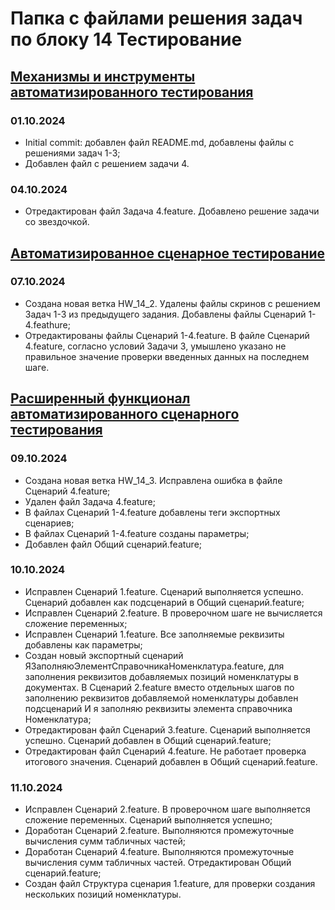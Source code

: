 # **Папка с файлами решения задач по блоку 14 Тестирование**

## [Механизмы и инструменты автоматизированного тестирования](https://github.com/netology-code/onec-mid-homeworks/blob/main/TAT/homework-14-1.md)
### **01.10.2024** 
- Initial commit: добавлен файл README.md, добавлены файлы с решениями задач 1-3;
- Добавлен файл с решением задачи 4.

### **04.10.2024**
- Отредактирован файл Задача 4.feature. Добавлено решение задачи со звездочкой.

## [Автоматизированное сценарное тестирование](https://github.com/netology-code/onec-mid-homeworks/blob/main/TAT/homework-14-2.md)
### **07.10.2024**
- Создана новая ветка HW_14_2. Удалены файлы скринов с решением Задач 1-3 из предыдущего задания. Добавлены файлы Сценарий 1-4.feathure;
- Отредактированы файлы Сценарий 1-4.feature. В файле Сценарий 4.feature, согласно условий Задачи 3, умышлено указано не правильное значение проверки введенных данных на последнем шаге.

## [Расширенный функционал автоматизированного сценарного тестирования](https://github.com/netology-code/onec-mid-homeworks/blob/main/TAT/homework-14-3.md)
### **09.10.2024**
- Создана новая ветка HW_14_3. Исправлена ошибка в файле Сценарий 4.feature;
- Удален файл Задача 4.feature;
- В файлах Сценарий 1-4.feature добавлены теги экспортных сценариев;
- В файлах Сценарий 1-4.feature созданы параметры;
- Добавлен файл Общий сценарий.feature;
### **10.10.2024**
- Исправлен Сценарий 1.feature. Сценарий выполняется успешно. Сценарий добавлен как подсценарий в Общий сценарий.feature;
- Исправлен Сценарий 2.feature. В проверочном шаге не вычисляется сложение переменных;
- Исправлен Сценарий 1.feature. Все заполняемые реквизиты добавлены как параметры;
- Создан новый экспортный сценарий ЯЗаполняюЭлементСправочникаНоменклатура.feature, для заполнения реквизитов добавляемых позиций номенклатуры в документах. В Сценарий 2.feature вместо отдельных шагов по заполнению реквизитов добавляемой номенклатуры добавлен подсценарий И я заполняю реквизиты элемента справочника Номенклатура;
- Отредактирован файл Сценарий 3.feature. Сценарий выполняется успешно. Сценарий добавлен в Общий сценарий.feature;
- Отредактирован файл Сценарий 4.feature. Не работает проверка итогового значения. Сценарий добавлен в Общий сценарий.feature.
### **11.10.2024**
- Исправлен Сценарий 2.feature. В проверочном шаге выполняется сложение переменных. Сценарий выполняется успешно;
- Доработан Сценарий 2.feature. Выполняются промежуточные вычисления сумм табличных частей;
- Доработан Сценарий 4.feature. Выполняются промежуточные вычисления сумм табличных частей. Отредактирован Общий сценарий.feature;
- Создан файл Структура сценария 1.feature, для проверки создания нескольких позиций номенклатуры.